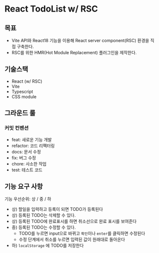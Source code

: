 # React TodoList w/ RSC

## 목표

- Vite API와 React18 기능을 이용해 React server component(RSC) 환경을 직접 구축한다.
- RSC를 위한 HMR(Hot Module Replacement) 플러그인을 제작한다.

## 기술스택

- React (w/ RSC)
- Vite
- Typescript
- CSS module

## 그라운드 룰

### 커밋 컨벤션

- feat: 새로운 기능 개발
- refactor: 코드 리팩터링
- docs: 문서 수정
- fix: 버그 수정
- chore: 사소한 작업
- test: 테스트 코드

## 기능 요구 사항

기능 우선순위: 상 / 중 / 하

- 상) 할일을 입력하고 등록이 되면 TODO가 등록된다
- 상) 등록된 TODO는 삭제할 수 있다.
- 상) 등록된 TODO에 완료표시를 하면 취소선으로 완료 표시를 보여준다
- 중) 등록된 TODO는 수정할 수 있다.
  - TODO를 누르면 input으로 바뀌고 `확인`이나 `enter`를 클릭하면 수정된다
  - 수정 단계에서 취소를 누르면 입력된 값이 원래대로 돌아온다
- 하) `localStorage` 에 TODO를 저장한다
